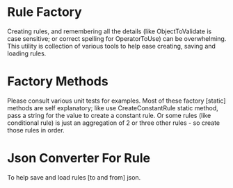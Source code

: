 ﻿# Rule Factory
Creating rules, and remembering all the details (like ObjectToValidate is case sensitive; or correct spelling for OperatorToUse) can be overwhelming.  This utility is collection of various tools to help ease creating, saving and loading rules.

# Factory Methods
Please consult various unit tests for examples.  Most of these factory [static] methods are self explanatory; like use CreateConstantRule static method, pass a string for the value to create a constant rule.  Or some rules (like conditional rule) is just an aggregation of 2 or three other rules - so create those rules in order.

# Json Converter For Rule
To help save and load rules [to and from] json.
 